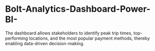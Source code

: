 # Bolt-Analytics-Dashboard-Power-BI-
The dashboard allows stakeholders to identify peak trip times, top-performing locations, and the most popular payment methods, thereby enabling data-driven decision-making.
